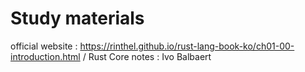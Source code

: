 # Study materials
official website : https://rinthel.github.io/rust-lang-book-ko/ch01-00-introduction.html
/ Rust Core notes : Ivo Balbaert
